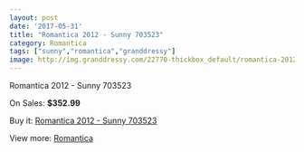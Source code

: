 ```yaml
---
layout: post
date: '2017-05-31'
title: "Romantica 2012 - Sunny 703523"
category: Romantica
tags: ["sunny","romantica","granddressy"]
image: http://img.granddressy.com/22770-thickbox_default/romantica-2012-sunny-703523.jpg
---
```

Romantica 2012 - Sunny 703523

On Sales: **$352.99**
<a href="https://www.granddressy.com/en/romantica/21718-romantica-2012-sunny-703523.html"><amp-img layout="responsive" width="600" height="600" src="//img.granddressy.com/22770-thickbox_default/romantica-2012-sunny-703523.jpg" alt="Romantica 2012 - Sunny 703523 0" /></a>

Buy it: [Romantica 2012 - Sunny 703523](https://www.granddressy.com/en/romantica/21718-romantica-2012-sunny-703523.html "Romantica 2012 - Sunny 703523")

View more: [Romantica](https://www.granddressy.com/en/287-romantica "Romantica")